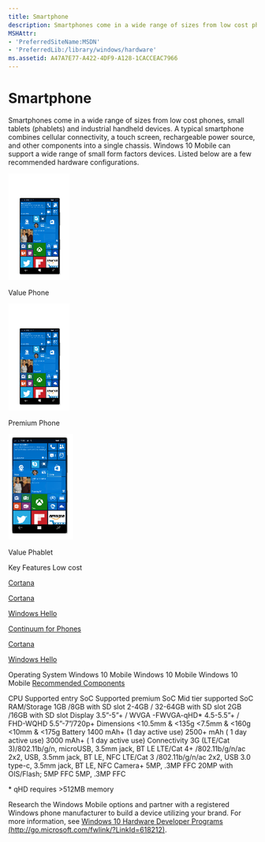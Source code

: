 ```yaml
---
title: Smartphone
description: Smartphones come in a wide range of sizes from low cost phones, small tablets (phablets) and industrial handheld devices.
MSHAttr:
- 'PreferredSiteName:MSDN'
- 'PreferredLib:/library/windows/hardware'
ms.assetid: A47A7E77-A422-4DF9-A128-1CACCEAC7966
---
```


# Smartphone


Smartphones come in a wide range of sizes from low cost phones, small tablets (phablets) and industrial handheld devices. A typical smartphone combines cellular connectivity, a touch screen, rechargeable power source, and other components into a single chassis. Windows 10 Mobile can support a wide range of small form factors devices. Listed below are a few recommended hardware configurations.

![value phone](../images/phone.png)

Value Phone

![premium phone](../images/phone.png)

Premium Phone

![value phablet](../images/phablet.png)

Value Phablet

Key Features
Low cost

[Cortana](../device-experiences/cortana.md)

[Cortana](../device-experiences/cortana.md)

[Windows Hello](../device-experiences/windows-hello.md)

[Continuum for Phones](../device-experiences/continuum-phone.md)

[Cortana](../device-experiences/cortana.md)

[Windows Hello](../device-experiences/windows-hello.md)

Operating System
Windows 10 Mobile
Windows 10 Mobile
Windows 10 Mobile
[Recommended Components](../component-guidelines/components.md)

CPU
Supported entry SoC
Supported premium SoC
Mid tier supported SoC
RAM/Storage
1GB /8GB with SD slot
2-4GB / 32-64GB with SD slot
2GB /16GB with SD slot
Display
3.5”-5”+ / WVGA -FWVGA-qHD\*
4.5-5.5”+ / FHD-WQHD
5.5”-7”/720p+
Dimensions
&lt;10.5mm & &lt;135g
&lt;7.5mm & &lt;160g
&lt;10mm & &lt;175g
Battery
1400 mAh+ (1 day active use)
2500+ mAh ( 1 day active use)
3000 mAh+ ( 1 day active use)
Connectivity
3G (LTE/Cat 3)/802.11b/g/n, microUSB, 3.5mm jack, BT LE
LTE/Cat 4+ /802.11b/g/n/ac 2x2, USB, 3.5mm jack, BT LE, NFC
LTE/Cat 3 /802.11b/g/n/ac 2x2, USB 3.0 type-c, 3.5mm jack, BT LE, NFC
Camera+
5MP, .3MP FFC
20MP with OIS/Flash; 5MP FFC
5MP, .3MP FFC
 

\* qHD requires &gt;512MB memory

Research the Windows Mobile options and partner with a registered Windows phone manufacturer to build a device utilizing your brand. For more information, see [Windows 10 Hardware Developer Programs (http://go.microsoft.com/fwlink/?LinkId=618212)](http://go.microsoft.com/fwlink/?LinkId=618212).

 

 







